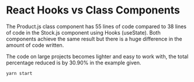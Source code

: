 # React Hooks vs Class Components

The Product.js class component has 55 lines of code compared to 38 lines of code in the
Stock.js component using Hooks (useState). Both components achieve the same result
but there is a huge difference in the amount of code written.

The code on large projects becomes lighter and easy to work with, the total
percentage reduced is by 30.90% in the example given.

```bash
yarn start
```